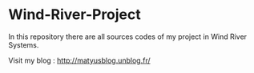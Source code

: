 Wind-River-Project
==================

In this repository there are all sources codes of my project in Wind River Systems.

Visit my blog : http://matyusblog.unblog.fr/
